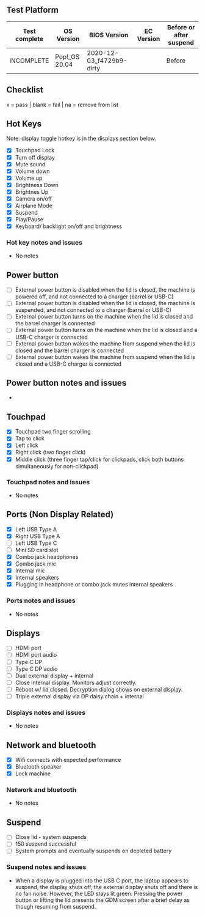 ## Test Platform

| Test complete | OS Version     | BIOS Version              | EC Version | Before or after suspend |
| ------------- | -------------- | ------------------------- | ---------- | ----------------------- |
| INCOMPLETE    | Pop!\_OS 20.04 | 2020-12-03_f4729b9-dirty  |            | Before                  |

## Checklist
x = pass | blank = fail | na = remove from list

## Hot Keys

Note: display toggle hotkey is in the displays section below.

- [x] Touchpad Lock
- [x] Turn off display
- [x] Mute sound
- [x] Volume down
- [x] Volume up
- [x] Brightness Down
- [x] Brightnes Up
- [x] Camera on/off
- [x] Airplane Mode
- [x] Suspend
- [x] Play/Pause
- [x] Keyboard/ backlight on/off and brightness 

### Hot key notes and issues

- No notes

## Power button

- [ ] External power button is disabled when the lid is closed, the machine is powered off, and not connected to a charger (barrel or USB-C)
- [ ] External power button is disabled when the lid is closed, the machine is suspended, and not connected to a charger (barrel or USB-C)
- [ ] External power button turns on the machine when the lid is closed and the barrel charger is connected
- [ ] External power button turns on the machine when the lid is closed and a USB-C charger is connected
- [ ] External power button wakes the machine from suspend when the lid is closed and the barrel charger is connected
- [ ] External power button wakes the machine from suspend when the lid is closed and a USB-C charger is connected

## Power button notes and issues

- 

## Touchpad

- [x] Touchpad two finger scrolling 
- [x] Tap to click
- [x] Left click
- [x] Right click (two finger click)
- [x] Middle click (three finger tap/click for clickpads, click both buttons simultaneously for non-clickpad)

### Touchpad notes and issues

- No notes

## Ports (Non Display Related)

- [x] Left USB Type A
- [x] Right USB Type A
- [ ] Left USB Type C
- [ ] Mini SD card slot
- [x] Combo jack headphones
- [x] Combo jack mic
- [x] Internal mic
- [x] Internal speakers
- [x] Plugging in headphone or combo jack mutes internal speakers

### Ports notes and issues

- No notes

## Displays

- [ ] HDMI port
- [ ] HDMI port audio
- [ ] Type C DP
- [ ] Type C DP audio
- [ ] Dual external display + internal
- [ ] Close internal display. Monitors adjust correctly.
- [ ] Reboot w/ lid closed. Decryption dialog shows on external display.
- [ ] Triple external display via DP daisy chain + internal

### Displays notes and issues

- No notes

## Network and bluetooth

- [x] Wifi connects with expected performance
- [x] Bluetooth speaker
- [x] Lock machine

### Network and bluetooth

- No notes

## Suspend

- [ ] Close lid - system suspends
- [ ] 150 suspend successful
- [ ] System prompts and eventually suspends on depleted battery

### Suspend notes and issues

- When a display is plugged into the USB C port, the laptop appears to suspend, the display shuts off, the external display shuts off and there is no fan noise. However, the LED stays lit green. Pressing the power button or lifting the lid presents the GDM screen after a brief delay as though resuming from suspend.
